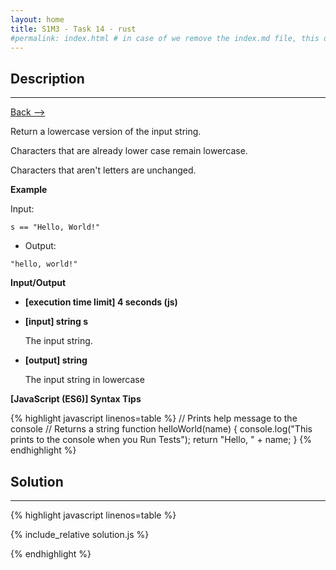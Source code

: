 ```yaml
---
layout: home
title: S1M3 - Task 14 - rust
#permalink: index.html # in case of we remove the index.md file, this doc will be the index page
---
```


<div class="row">
<div class="columnStmt" markdown="1">

##  Description
------

[Back --> ](../README.md)

Return a lowercase version of the input string.

Characters that are already lower case remain lowercase.

Characters that aren't letters are unchanged.

**Example**

Input:
```
s == "Hello, World!"
```
-   Output:
```
"hello, world!"
```

**Input/Output**

* **[execution time limit] 4 seconds (js)**

* **[input] string s**

    The input string.

* **[output] string**

    The input string in lowercase

**[JavaScript (ES6)] Syntax Tips**

{% highlight javascript linenos=table %}
// Prints help message to the console
// Returns a string
function helloWorld(name) {
    console.log("This prints to the console when you Run Tests");
    return "Hello, " + name;
}
{% endhighlight %}

</div>
<div class="columnSol" markdown="1">

## Solution
------

{% highlight javascript linenos=table %}

{% include_relative solution.js %}

{% endhighlight %}

</div>
</div>
